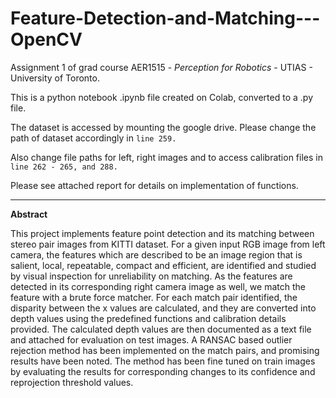# Feature-Detection-and-Matching---OpenCV

Assignment 1 of grad course AER1515 - *Perception for Robotics* - UTIAS - University of Toronto.

This is a python notebook .ipynb file created on Colab, converted to a .py file.

The dataset is accessed by mounting the google drive. Please change the path of dataset accordingly in ```line 259.```

Also change file paths for left, right images and to access calibration files in ```line 262 - 265, and 288.```

Please see attached report for details on implementation of functions.

--------------
**Abstract**

This project implements feature point detection and its matching between stereo pair images from KITTI
dataset. For a given input RGB image from left camera, the features which are described to be an image
region that is salient, local, repeatable, compact and efficient, are identified and studied by visual
inspection for unreliability on matching. As the features are detected in its corresponding right camera
image as well, we match the feature with a brute force matcher. For each match pair identified, the
disparity between the x values are calculated, and they are converted into depth values using the
predefined functions and calibration details provided. The calculated depth values are then documented
as a text file and attached for evaluation on test images. A RANSAC based outlier rejection method has
been implemented on the match pairs, and promising results have been noted. The method has been fine
tuned on train images by evaluating the results for corresponding changes to its confidence and
reprojection threshold values.
